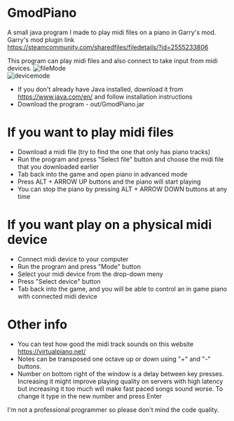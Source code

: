 # GmodPiano
A small java program I made to play midi files on a piano in Garry's mod.\
Garry's mod plugin link https://steamcommunity.com/sharedfiles/filedetails/?id=2555233806

This program can play midi files and also connect to take input from midi devices.
![fileMode](https://user-images.githubusercontent.com/18397628/110494810-9b447180-80fc-11eb-85be-b46b93f27b3d.png)\
![devicemode](https://user-images.githubusercontent.com/18397628/110494820-9da6cb80-80fc-11eb-9a13-1076b98cc114.png)

  * If you don't already have Java installed, download it from https://www.java.com/en/ and follow installation instructions
  * Download the program - out/GmodPiano.jar

# If you want to play midi files
  * Download a midi file (try to find the one that only has piano tracks)
  * Run the program and press "Select file" button and choose the midi file that you downloaded earlier
  * Tab back into the game and open piano in advanced mode
  * Press ALT + ARROW UP buttons and the piano will start playing
  * You can stop the piano by pressing ALT + ARROW DOWN buttons at any time

# If you want play on a physical midi device
  * Connect midi device to your computer
  * Run the program and press "Mode" button
  * Select your midi device from the drop-down meny
  * Press "Select device" button
  * Tab back into the game, and you will be able to control an in game piano with connected midi device

# Other info
  * You can test how good the midi track sounds on this website https://virtualpiano.net/
  * Notes can be transposed one octave up or down using "+" and "-" buttons.
  * Number on bottom right of the window is a delay between key presses. Increasing it might improve playing quality on servers with high latency but increasing it too much will make fast paced songs sound worse. To change it type in the new number and press Enter

I'm not a professional programmer so please don't mind the code quality.
